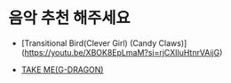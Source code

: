 # 음악 추천 해주세요

- [Transitional Bird(Clever Girl) (Candy Claws)] (https://youtu.be/XBOK8EpLmaM?si=rjCXIluHtnrVAijG)

- [TAKE ME(G-DRAGON)](https://www.youtube.com/watch?v=IgIqM68qvF0)
